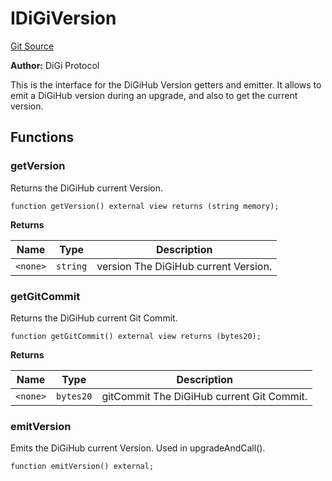 # IDiGiVersion
[Git Source](https://github.com/digiv3rse/core-contracts/blob/5454b58664fab805b6888a68ff40915d251f32f3/contracts/interfaces/IDiGiVersion.sol)

**Author:**
DiGi Protocol

This is the interface for the DiGiHub Version getters and emitter.
It allows to emit a DiGiHub version during an upgrade, and also to get the current version.


## Functions
### getVersion

Returns the DiGiHub current Version.


```solidity
function getVersion() external view returns (string memory);
```
**Returns**

|Name|Type|Description|
|----|----|-----------|
|`<none>`|`string`|version The DiGiHub current Version.|


### getGitCommit

Returns the DiGiHub current Git Commit.


```solidity
function getGitCommit() external view returns (bytes20);
```
**Returns**

|Name|Type|Description|
|----|----|-----------|
|`<none>`|`bytes20`|gitCommit The DiGiHub current Git Commit.|


### emitVersion

Emits the DiGiHub current Version. Used in upgradeAndCall().


```solidity
function emitVersion() external;
```

